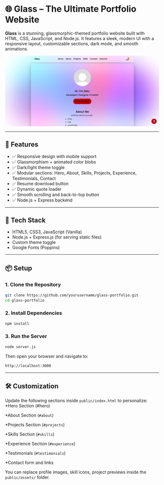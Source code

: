 # 🌐 Glass – The Ultimate Portfolio Website

**Glass** is a stunning, glassmorphic-themed portfolio website built with HTML, CSS, JavaScript, and Node.js. It features a sleek, modern UI with a responsive layout, customizable sections, dark mode, and smooth animations.

![Glass Preview](public/preview1.png)

---

## 🚀 Features

- ✅ Responsive design with mobile support
- ✅ Glassmorphism + animated color blobs
- ✅ Dark/light theme toggle
- ✅ Modular sections: Hero, About, Skills, Projects, Experience, Testimonials, Contact
- ✅ Resume download button
- ✅ Dynamic quote loader
- ✅ Smooth scrolling and back-to-top button
- ✅ Node.js + Express backend

---

## 🧰 Tech Stack

- HTML5, CSS3, JavaScript (Vanilla)
- Node.js + Express.js (for serving static files)
- Custom theme toggle
- Google Fonts (Poppins)

---

## 📦 Setup

### 1. Clone the Repository

```bash
git clone https://github.com/yourusername/glass-portfolio.git
cd glass-portfolio
```
### 2. Install Dependencies
```bash
npm install
```
### 3. Run the Server
```bash
node server.js
```
Then open your browser and navigate to:
```bash
http://localhost:3000
```

---
## 🛠️ Customization
Update the following sections inside ```public/index.html``` to personalize:
*Hero Section (#hero)

*About Section (```#about```)

*Projects Section (```#projects```)

*Skills Section (```#skills```)

*Experience Section (```#experience```)

*Testimonials (```#testimonials```)

*Contact form and links

You can replace profile images, skill icons, project previews inside the ```public/assets/``` folder.


